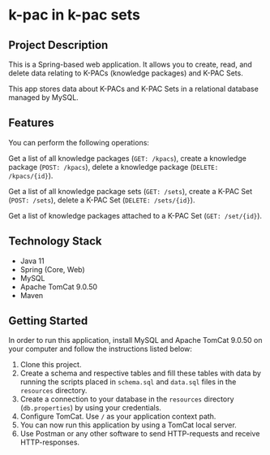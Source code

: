 # k-pac in k-pac sets

Project Description
-------------
This is a Spring-based web application. It allows you to create, read, and delete data relating to K-PACs (knowledge packages) and K-PAC Sets.

This app stores data about K-PACs and K-PAC Sets in a relational database managed by MySQL.

Features
-------------
You can perform the following operations:

Get a list of all knowledge packages (`GET: /kpacs`), create a knowledge package (`POST: /kpacs`), delete a knowledge package (`DELETE: /kpacs/{id}`).

Get a list of all knowledge package sets (`GET: /sets`), create a K-PAC Set (`POST: /sets`), delete a K-PAC Set (`DELETE: /sets/{id}`). 

Get a list of knowledge packages attached to a K-PAC Set (`GET: /set/{id}`).

Technology Stack
-------------
- Java 11
- Spring (Core, Web)
- MySQL
- Apache TomCat 9.0.50
- Maven

Getting Started
-------------
In order to run this application, install MySQL and Apache TomCat 9.0.50 on your computer and follow the instructions listed below:
1. Clone this project.
2. Create a schema and respective tables and fill these tables with data by running the scripts placed in `schema.sql` and `data.sql` files in the `resources` directory.
3. Create a connection to your database in the `resources` directory (`db.properties`) by using your credentials.
4. Configure TomCat. Use `/` as your application context path.
5. You can now run this application by using a TomCat local server.
6. Use Postman or any other software to send HTTP-requests and receive HTTP-responses.
